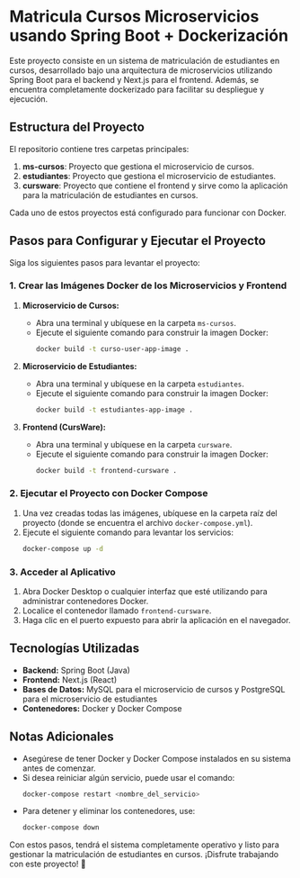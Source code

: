 # Matricula Cursos Microservicios usando Spring Boot + Dockerización

Este proyecto consiste en un sistema de matriculación de estudiantes en cursos, desarrollado bajo una arquitectura de microservicios utilizando Spring Boot para el backend y Next.js para el frontend. Además, se encuentra completamente dockerizado para facilitar su despliegue y ejecución.

## Estructura del Proyecto
El repositorio contiene tres carpetas principales:

1. **ms-cursos**: Proyecto que gestiona el microservicio de cursos.
2. **estudiantes**: Proyecto que gestiona el microservicio de estudiantes.
3. **cursware**: Proyecto que contiene el frontend y sirve como la aplicación para la matriculación de estudiantes en cursos.

Cada uno de estos proyectos está configurado para funcionar con Docker.

## Pasos para Configurar y Ejecutar el Proyecto
Siga los siguientes pasos para levantar el proyecto:

### 1. Crear las Imágenes Docker de los Microservicios y Frontend

1. **Microservicio de Cursos:**
   - Abra una terminal y ubíquese en la carpeta `ms-cursos`.
   - Ejecute el siguiente comando para construir la imagen Docker:
     ```bash
     docker build -t curso-user-app-image .
     ```

2. **Microservicio de Estudiantes:**
   - Abra una terminal y ubíquese en la carpeta `estudiantes`.
   - Ejecute el siguiente comando para construir la imagen Docker:
     ```bash
     docker build -t estudiantes-app-image .
     ```

3. **Frontend (CursWare):**
   - Abra una terminal y ubíquese en la carpeta `cursware`.
   - Ejecute el siguiente comando para construir la imagen Docker:
     ```bash
     docker build -t frontend-cursware .
     ```

### 2. Ejecutar el Proyecto con Docker Compose

1. Una vez creadas todas las imágenes, ubíquese en la carpeta raíz del proyecto (donde se encuentra el archivo `docker-compose.yml`).
2. Ejecute el siguiente comando para levantar los servicios:
   ```bash
   docker-compose up -d
   ```

### 3. Acceder al Aplicativo

1. Abra Docker Desktop o cualquier interfaz que esté utilizando para administrar contenedores Docker.
2. Localice el contenedor llamado `frontend-cursware`.
3. Haga clic en el puerto expuesto para abrir la aplicación en el navegador.

## Tecnologías Utilizadas

- **Backend:** Spring Boot (Java)
- **Frontend:** Next.js (React)
- **Bases de Datos:** MySQL para el microservicio de cursos y PostgreSQL para el microservicio de estudiantes
- **Contenedores:** Docker y Docker Compose

## Notas Adicionales

- Asegúrese de tener Docker y Docker Compose instalados en su sistema antes de comenzar.
- Si desea reiniciar algún servicio, puede usar el comando:
  ```bash
  docker-compose restart <nombre_del_servicio>
  ```
- Para detener y eliminar los contenedores, use:
  ```bash
  docker-compose down
  ```

Con estos pasos, tendrá el sistema completamente operativo y listo para gestionar la matriculación de estudiantes en cursos. ¡Disfrute trabajando con este proyecto! 🚀

